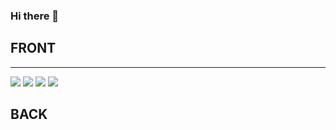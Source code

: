 ### Hi there 👋

## FRONT
<hr>
<img src="https://img.shields.io/badge/HTML5-E34F26?style=flat-square&logo=HTML5logoColor=#FFFFFF"/>
<img src="https://img.shields.io/badge/CSS3-1572B6?style=flat-square&logo=CSS3logoColor=#FFFFFF"/>
<img src="https://img.shields.io/badge/JAVASCRIPT-F7DF1E?style=flat-square&logo=JAVASCRIPTlogoColor=#FFFFFF"/>
<img src="https://img.shields.io/badge/Vue.js-4FC08D?style=flat-square&logo=Vue.jslogoColor=#FFFFFF"/>

## BACK
<br>


